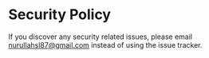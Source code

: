 # Security Policy

If you discover any security related issues, please email nurullahsl87@gmail.com instead of using the issue tracker.
